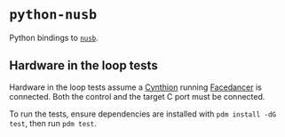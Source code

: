 # `python-nusb`

Python bindings to [`nusb`](https://docs.rs/nusb/latest/nusb/).

## Hardware in the loop tests

Hardware in the loop tests assume a [Cynthion](https://cynthion.readthedocs.io/) running [Facedancer](https://facedancer.readthedocs.io/) is connected.
Both the control and the target C port must be connected.

To run the tests, ensure dependencies are installed with `pdm install -dG test`, then run `pdm test`.
